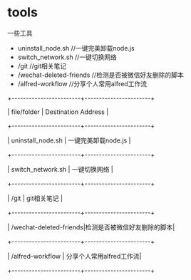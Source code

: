 # tools
一些工具


* uninstall_node.sh  //一键完美卸载node.js
* switch_network.sh  //一键切换网络
* /git              //git相关笔记
* /wechat-deleted-friends   //检测是否被微信好友删除的脚本
* /alfred-workflow          //分享个人常用alfred工作流

+------------------------+-----------------------+

|       file/folder      |  Destination Address  |

+------------------------+-----------------------+

|   uninstall_node.sh    |   一键完美卸载node.js   |

+------------------------+-----------------------+

|    switch_network.sh   |      一键切换网络       |

+------------------------+-----------------------+

|       /git             |      git相关笔记       |

+------------------------+-----------------------+

| /wechat-deleted-friends|检测是否被微信好友删除的脚本|

+------------------------+-----------------------+

|    /alfred-workflow    |  分享个人常用alfred工作流|

+------------------------+-----------------------+
